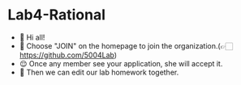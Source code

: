 # Lab4-Rational
- 👋 Hi all!
- 👀 Choose "JOIN" on the homepage to join the organization.(👉🏻https://github.com/5004Lab)
- 😌 Once any member see your application, she will accept it.
- 🌱 Then we can edit our lab homework together.
